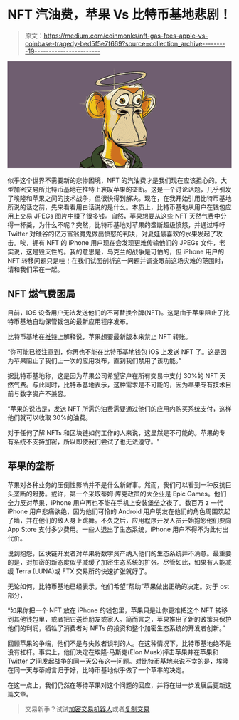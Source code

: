 # NFT 汽油费，苹果 Vs 比特币基地悲剧！

> 原文：<https://medium.com/coinmonks/nft-gas-fees-apple-vs-coinbase-tragedy-bed5f5e7f669?source=collection_archive---------19----------------------->

![](img/9e38dfb7ae0940e289a33b37f8c42082.png)

似乎这个世界不需要新的悲惨困境，NFT 的汽油费才是我们现在应该担心的。大型加密交易所比特币基地在推特上哀叹苹果的垄断。这是一个讨论话题，几乎引发了埃隆和苹果之间的技术战争，但很快得到解决。现在，在我开始引用比特币基地所说的话之前，先来看看用白话说的是什么。本质上，比特币基地从用户在钱包应用上交易 JPEGs 图片中赚了很多钱。自然，苹果想要从这些 NFT 天然气费中分得一杯羹，为什么不呢？突然，比特币基地对苹果的垄断超级愤怒，并通过呼吁 Twitter 对硅谷的亿万富翁魔鬼做出愤怒的判决，对夏娃最喜欢的水果发起了攻击。唉，拥有 NFT 的 iPhone 用户现在会发现更难传输他们的 JPEGs 文件，老实说，这是毁灭性的。我的意思是，乌克兰的战争是可怕的，但 iPhone 用户的 NFT 转移问题只是哇！在我们试图剖析这一问题并调查眼前这场灾难的范围时，请和我们呆在一起。

## **NFT 燃气费困局**

目前，IOS 设备用户无法发送他们的不可替换令牌(NFT)。这是由于苹果阻止了比特币基地自动保管钱包的最新应用程序发布。

比特币基地在[推特](https://twitter.com/CoinbaseWallet/status/1598354819735031809)上解释说，苹果想要最新版本来禁止 NFT 转账。

“你可能已经注意到，你再也不能在比特币基地钱包 iOS 上发送 NFT 了。这是因为苹果阻止了我们上一次的应用发布，直到我们禁用了该功能。”

据比特币基地称，这是因为苹果公司希望客户在所有交易中支付 30%的 NFT 天然气费。与此同时，比特币基地表示，这种需求是不可能的，因为苹果专有技术目前与数字资产不兼容。

“苹果的说法是，发送 NFT 所需的油费需要通过他们的应用内购买系统支付，这样他们就可以收取 30%的油费。

对于任何了解 NFTs 和区块链如何工作的人来说，这显然是不可能的。苹果的专有系统不支持加密，所以即使我们尝试了也无法遵守。"

## **苹果的垄断**

苹果对各种业务的压倒性影响并不是什么新鲜事。然而，我们可以看到一种反抗巨头垄断的趋势。或许，第一个采取蒂姆·库克政策的大企业是 Epic Games。他们全力反对苹果，iPhone 用户再也不能在手机上安装堡垒之夜了。数百万 z 一代 iPhone 用户悲痛欲绝，因为他们可怜的 Android 用户朋友在他们的角色周围筑起了墙，并在他们的敌人身上跳舞。不久之后，应用程序开发人员开始抱怨他们要向 App Store 支付多少费用。一些人退出了生态系统，iPhone 用户不得不为此付出代价。

说到抱怨，区块链开发者对苹果将数字资产纳入他们的生态系统并不满意。最重要的是，对加密的新态度似乎减缓了加密生态系统的扩张。尽管如此，如果有人能减缓 Terra (LUNA)或 FTX 交易所的快速扩张就好了。

无论如何，比特币基地已经表示，他们希望“帮助”苹果做出正确的决定。对于 ost 部分，

“如果你把一个 NFT 放在 iPhone 的钱包里，苹果只是让你更难把这个 NFT 转移到其他钱包里，或者把它送给朋友或家人。简而言之，苹果推出了新的政策来保护他们的利润，牺牲了消费者对 NFTs 的投资和整个加密生态系统的开发者创新。”

回顾苹果的争端，他们不是与失败者谈判的人。在这种情况下，比特币基地绝不是没有杠杆。事实上，他们决定在埃隆·马斯克(Elon Musk)抨击苹果并在苹果和 Twitter 之间发起战争的同一天公布这一问题。对比特币基地来说不幸的是，埃隆在同一天与蒂姆言归于好，比特币基地似乎做了一个草率的决定。

在这一点上，我们仍然在等待苹果对这个问题的回应，并将在进一步发展后更新这篇文章。

> 交易新手？试试[加密交易机器人](/coinmonks/crypto-trading-bot-c2ffce8acb2a)或者[复制交易](/coinmonks/top-10-crypto-copy-trading-platforms-for-beginners-d0c37c7d698c)